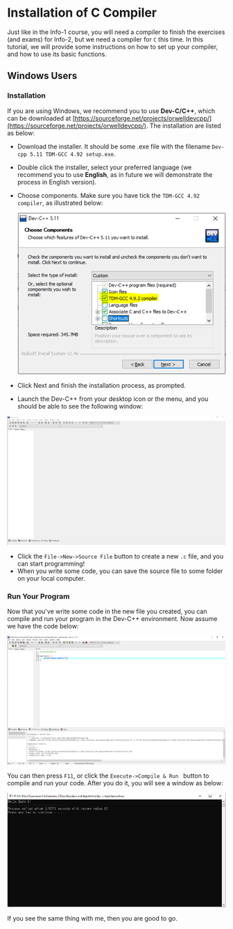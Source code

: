 # Installation of C Compiler



Just like in the Info-1 course, you will need a compiler to finish the exercises (and exams) for Info-2, but we need a compiler for ```C``` this time. In this tutorial, we will provide some instructions on how to set up your compiler, and how to use its basic functions.

## Windows Users

### Installation

If you are using Windows, we recommend you to use **Dev-C/C++**, which can be downloaded at [https://sourceforge.net/projects/orwelldevcpp/](https://sourceforge.net/projects/orwelldevcpp/). The installation are listed as below:

* Download the installer. It should be some .exe file with the filename ```Dev-cpp 5.11 TDM-GCC 4.92 setup.exe```.

* Double click the installer, select your preferred language (we recommend you to use **English**, as in future we will demonstrate the process in English version).

* Choose components. Make sure you have tick the ```TDM-GCC 4.92 compiler```, as illustrated below:

  ![image-20210210002730332](./../images/install_windows_1.png)

* Click Next and finish the installation process, as prompted.

* Launch the Dev-C++ from your desktop icon or the menu, and you should be able to see the following window:

![image-20210210003148140](./../images/install_windows_2.png)

* Click the ```File->New->Source File``` button to create a new ```.c``` file, and you can start programming!
* When you write some code, you can save the source file to some folder on your local computer.

### Run Your Program

Now that you've write some code in the new file you created, you can compile and run your program in the Dev-C++ environment. Now assume we have the code below:

![image-20210210003951905](./../images/install_windows_3.png)

You can then press ```F11```, or click the ```Execute->Compile & Run ``` button to compile and run your code. After you do it, you will see a window as below:

![image-20210210004145937](./../images/install_windows_4.png)

If you see the same thing with me, then you are good to go.